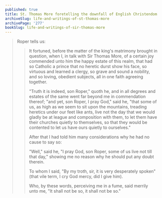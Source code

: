 ```yaml
---
published: true
title: St. Thomas More foretelling the downfall of English Christendom
archiveSlug: life-and-writings-of-st-thomas-more
archivePage: '277'
bookSlug: life-and-writings-of-sir-thomas-more
---
```


> Roper tells us:
>
>> It fortuned, before the matter of the king's matrimony brought in question, when I, in talk with Sir Thomas More, of a certain joy commended unto him the happy estate of this realm, that had so Catholic a prince that no heretic durst show his face, so virtuous and learned a clergy, so grave and sound a nobility, and so loving, obedient subjects, all in one faith agreeing together.
>>
>> "Truth it is indeed, son Roper," quoth he, and in all degrees and estates of the same went far beyond me in commendation thereof; "and yet, son Roper, I pray God," said he, "that some of us, as high as we seem to sit upon the mountains, treading heretics under our feet like ants, live not the day that we would gladly be at league and composition with them, to let them have their churches quietly to themselves, so that they would be contented to let us have ours quietly to ourselves."
>>
>> After that I had told him many considerations why he had no cause to say so:
>>
>> "Well," said he, "I pray God, son Roper, some of us live not till that day," showing me no reason why he should put any doubt therein.
>>
>> To whom I said, "By my troth, sir, it is very desperately spoken" (that vile term, I cry God mercy, did I give him).
>>
>> Who, by these words, perceiving me in a fume, said merrily unto me, "It shall not be so, it shall not be so."
